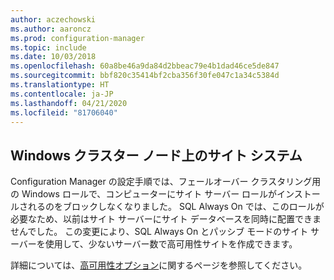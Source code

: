 ```yaml
---
author: aczechowski
ms.author: aaroncz
ms.prod: configuration-manager
ms.topic: include
ms.date: 10/03/2018
ms.openlocfilehash: 60a8be46a9da84d2bbeac79e4b1dad46ce5de847
ms.sourcegitcommit: bbf820c35414bf2cba356f30fe047c1a34c5384d
ms.translationtype: HT
ms.contentlocale: ja-JP
ms.lasthandoff: 04/21/2020
ms.locfileid: "81706040"
---
```

## <a name="site-system-on-windows-cluster-node"></a><a name="bkmk_cluster"></a> Windows クラスター ノード上のサイト システム
<!--1359132-->

Configuration Manager の設定手順では、フェールオーバー クラスタリング用の Windows ロールで、コンピューターにサイト サーバー ロールがインストールされるのをブロックしなくなりました。 SQL Always On では、このロールが必要なため、以前はサイト サーバーにサイト データベースを同時に配置できませんでした。 この変更により、SQL Always On とパッシブ モードのサイト サーバーを使用して、少ないサーバー数で高可用性サイトを作成できます。 

詳細については、[高可用性オプション](../../../servers/deploy/configure/high-availability-options.md)に関するページを参照してください。


